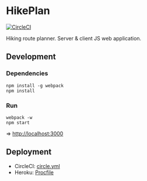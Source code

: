 # HikePlan

[![CircleCI](https://img.shields.io/circleci/project/zakjan/hikeplan.svg)](https://circleci.com/gh/zakjan/hikeplan)

Hiking route planner. Server & client JS web application.

## Development

### Dependencies
```
npm install -g webpack
npm install
```

### Run

```
webpack -w
npm start
```

=> [http://localhost:3000](http://localhost:3000)

## Deployment

* CircleCI: [circle.yml](circle.yml)
* Heroku: [Procfile](Procfile)
